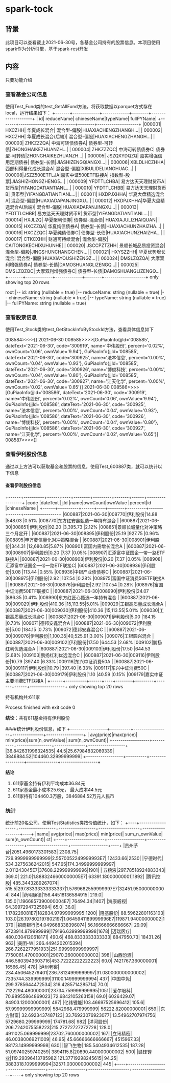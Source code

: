 # spark-tock

## 背景

此项目可以查看截止2021-06-30号，各基金公司持有的股票信息。本项目使用spark作为分析引擎，基于spark-rest开发

## 内容

只要功能介绍

### 查看基金公司信息

使用Test_Fund类的test_GetAllFund方法，将获取数据以parquet方式存在local，运行结果如下：
+-------+-------------+-------------+--------+--------------------+
|     id|   reduceName|  chineseName|typeName|          fullPYName|
+-------+-------------+-------------+--------+--------------------+
|﻿000001|       HXCZHH|       华夏成长混合|  混合型-偏股|HUAXIACHENGZHANGH...|
| 000002|       HXCZHH|   华夏成长混合(后端)|  混合型-偏股|HUAXIACHENGZHANGH...|
| 000003|     ZHKZZZQA|     中海可转债债券A| 债券型-可转债|ZHONGHAIKEZHUANZH...|
| 000004|     ZHKZZZQC|     中海可转债债券C| 债券型-可转债|ZHONGHAIKEZHUANZH...|
| 000005|   JSZQXYDQZQ|   嘉实增强信用定期债券|  债券型-长债|JIASHIZENGQIANGXI...|
| 000006|  XBLDLHCZHHA|  西部利得量化成长混合A|  混合型-偏股|XIBULIDELIANGHUAC...|
| 000008|JSZZ500ETFLJA|嘉实中证500ETF联接A|  指数型-股票|JIASHIZHONGZHENG5...|
| 000009|   YFDTTLCHBA|   易方达天天理财货币A|     货币型|YIFANGDATIANTIANL...|
| 000010|   YFDTTLCHBB|   易方达天天理财货币B|     货币型|YIFANGDATIANTIANL...|
| 000011|    HXDPJXHHA|    华夏大盘精选混合A|  混合型-偏股|HUAXIADAPANJINGXU...|
| 000012|    HXDPJXHHA|华夏大盘精选混合A(后端)|  混合型-偏股|HUAXIADAPANJINGXU...|
| 000013|   YFDTTLCHBR|   易方达天天理财货币R|     货币型|YIFANGDATIANTIANL...|
| 000014|       HXJLZQ|       华夏聚利债券| 债券型-混合债|  HUAXIAJULIZHAIQUAN|
| 000015|      HXCZZQA|      华夏纯债债券A|  债券型-长债|HUAXIACHUNZHAIZHA...|
| 000016|      HXCZZQC|      华夏纯债债券C|  债券型-长债|HUAXIACHUNZHAIZHA...|
| 000017|      CTKCXHH|      财通可持续混合|  混合型-偏股| CAITONGKECHIXUHUNHE|
| 000020|   JSCCPZTZHH|   景顺长城品质投资混合|  混合型-偏股|JINGSHUNCHANGCHEN...|
| 000021|     HXYSZZHH|     华夏优势增长混合|  混合型-偏股|HUAXIAYOUSHIZENGZ...|
| 000024|    DMSLZQZQA|    大摩双利增强债券A|  债券型-长债|DAMOSHUANGLIZENGQ...|
| 000025|    DMSLZQZQC|    大摩双利增强债券C|  债券型-长债|DAMOSHUANGLIZENGQ...|
+-------+-------------+-------------+--------+--------------------+
only showing top 20 rows

root
 |-- id: string (nullable = true)
 |-- reduceName: string (nullable = true)
 |-- chineseName: string (nullable = true)
 |-- typeName: string (nullable = true)
 |-- fullPYName: string (nullable = true)

###  查看股票信息

 使用Test_Stock类的test_GetStockInfoByStockId方法，查看具体信息如下

 008584>>>>[]
 2021-06-30
 008585>>>>[GuPiaoInfo{jjId='008585', dateText='2021-06-30', code='300919', name='中伟股份', percent='0.02%', ownCount='0.06', ownValue='9.94'}, GuPiaoInfo{jjId='008585', dateText='2021-06-30', code='300925', name='法本信息', percent='0.00%', ownCount='0.04', ownValue='0.93'}, GuPiaoInfo{jjId='008585', dateText='2021-06-30', code='300926', name='博俊科技', percent='0.00%', ownCount='0.04', ownValue='0.80'}, GuPiaoInfo{jjId='008585', dateText='2021-06-30', code='300927', name='江天化学', percent='0.00%', ownCount='0.02', ownValue='0.65'}]
 2021-06-30
 008586>>>>[GuPiaoInfo{jjId='008586', dateText='2021-06-30', code='300919', name='中伟股份', percent='0.02%', ownCount='0.06', ownValue='9.94'}, GuPiaoInfo{jjId='008586', dateText='2021-06-30', code='300925', name='法本信息', percent='0.00%', ownCount='0.04', ownValue='0.93'}, GuPiaoInfo{jjId='008586', dateText='2021-06-30', code='300926', name='博俊科技', percent='0.00%', ownCount='0.04', ownValue='0.80'}, GuPiaoInfo{jjId='008586', dateText='2021-06-30', code='300927', name='江天化学', percent='0.00%', ownCount='0.02', ownValue='0.65'}]
 008587>>>>[]

###  查看伊利股份信息

 通过以上方法可以获取基金和股票的信息，使用Test_600887类，就可以统计以下信息

####  查看伊利股份信息

 +------+----------+------+----+--------+---------+-------+------+-----------------+
 |code  |dateText  |jjId  |name|ownCount|ownValue |percent|id    |chineseName      |
 +------+----------+------+----+--------+---------+-------+------+-----------------+
 |600887|2021-06-30|008770|伊利股份|14.88   |548.03   |0.51%  |008770|东方红安鑫甄选一年持有混合    |
 |600887|2021-06-30|008851|伊利股份|92.20   |3,395.73 |2.12%  |008851|景顺长城量化对冲策略三个月定开  |
 |600887|2021-06-30|008895|伊利股份|25.19   |927.75   |0.96%  |008895|申万菱信量化对冲策略混合     |
 |600887|2021-06-30|008901|伊利股份|344.31  |12,680.85|5.87%  |008901|富国内需增长混合A        |
 |600887|2021-06-30|008907|伊利股份|0.20    |7.37     |0.05%  |008907|汇添富中证国企一带一路ETF联接A|
 |600887|2021-06-30|008908|伊利股份|0.20    |7.37     |0.05%  |008908|汇添富中证国企一带一路ETF联接C|
 |600887|2021-06-30|008936|伊利股份|3.08    |113.44   |0.55%  |008936|中银产业债债券C         |
 |600887|2021-06-30|008975|伊利股份|2.92    |107.54   |0.28%  |008975|富国中证消费50ETF联接A   |
 |600887|2021-06-30|008976|伊利股份|2.92    |107.54   |0.28%  |008976|富国中证消费50ETF联接C   |
 |600887|2021-06-30|008990|伊利股份|24.07   |886.35   |0.41%  |008990|东方红匠心甄选一年持有混合    |
 |600887|2021-06-30|009029|伊利股份|410.36  |15,113.55|5.01%  |009029|工银高质量成长混合A       |
 |600887|2021-06-30|009030|伊利股份|410.36  |15,113.55|5.01%  |009030|工银高质量成长混合C       |
 |600887|2021-06-30|009071|伊利股份|5.00    |184.15   |0.73%  |009071|德邦安鑫混合A          |
 |600887|2021-06-30|009072|伊利股份|5.00    |184.15   |0.73%  |009072|德邦安鑫混合C          |
 |600887|2021-06-30|009076|伊利股份|1,100.35|40,525.91|3.00%  |009076|工银圆兴混合           |
 |600887|2021-06-30|009102|伊利股份|17.50   |644.53   |2.68%  |009102|鹏扬红利优选混合A        |
 |600887|2021-06-30|009103|伊利股份|17.50   |644.53   |2.68%  |009103|鹏扬红利优选混合C        |
 |600887|2021-06-30|009116|伊利股份|10.79   |397.40   |6.33%  |009116|东兴中证消费50A        |
 |600887|2021-06-30|009117|伊利股份|10.79   |397.40   |6.33%  |009117|东兴中证消费50C        |
 |600887|2021-06-30|009179|伊利股份|1.10    |40.59    |0.15%  |009179|嘉实中证主要消费ETF联接A   |
 +------+----------+------+----+--------+---------+-------+------+-----------------+
 only showing top 20 rows

 持有机构共:611家

 Process finished with exit code 0

**结论**：共有611基金持有伊利股份

####统计伊利股份信息，如下
+------------------+----------+-----------------+---------------+------------------+
|        avg(price)|max(price)|       min(price)|sum(n_ownValue)|   sum(n_ownCount)|
+------------------+----------+-----------------+---------------+------------------+
|36.842631996324535|      44.5|25.67984832069339|     3846884.52|104460.32999999999|
+------------------+----------+-----------------+---------------+------------------+

**结论**

1. 611家基金持有伊利平均成本36.84元
2. 611家基金最小成本25.6元， 最大成本44.5元
3. 611家持有104460.3万股，3846884.52万元人民币

### 统计

统计前20名公司，使用TestStatistics类按价值统计，如下：
+----+------------------+------------------+------------------+--------------------+------------------+----+
|name|        avg(price)|        max(price)|        min(price)|      sum_n_ownValue|   sum(n_ownCount)|  ct|
+----+------------------+------------------+------------------+--------------------+------------------+----+
|贵州茅台|2051.4960173301583|           2308.75| 729.9999999999999|2.5570052249999993E7|          12433.66|2530|
|宁德时代| 534.3275636242015|            547.65|174.34999999999997|       2.011243045E7|37608.229999999996|1901|
| 五粮液|297.78518924883343|             369.0|             221.0|1.8883246600000005E7| 63391.18000000001|1892|
|腾讯控股| 485.3443289267074|             515.5|297.83333333333337|1.5769682559999997E7|32451.950000000004| 844|
|药明康德|156.44518136584915|             219.0|             135.0|1.1966857390000004E7|          76494.34|1407|
|海康威视| 64.39972947325694|              65.0|              36.0|       1.178226081E7|182834.97999999995|1200|
|隆基股份| 88.59622801163103|             103.0|26.197802197802197|1.0645941189999996E7|119871.94000000002|1379|
|招商银行|54.049668338396074| 56.16666666666667|             29.09|   9723914.879999999|179196.63999999998|1678|
|迈瑞医疗| 480.0304120618171|             490.6| 468.8333333333333|          8847950.73|          18431.26| 963|
|美团-W| 266.4494202015394| 266.7262277951933|251.99999999999997|   7750061.470000001|29070.260000000002| 398|
|山西汾酒| 446.5803943603716|453.72222222222223|              60.0|   7421767.360000001|          16566.45| 478|
|泸州老窖|  234.450645279401|236.78124999999997|31.080000000000002|   7335744.339999999|31100.149999999994| 437|
|中国中免| 299.3785644472534| 316.4285714285714|              70.0|   7122294.480000001|23734.759999999995|1051|
|爱尔眼科| 70.98955864869023|  72.6842105263158|              69.0|          6026429.07| 84903.12000000001| 497|
|亿纬锂能|103.46697525696412|             105.6| 57.99999999999999|   5842968.479999999| 56222.82000000001| 659|
|东方财富|  32.6923437487123| 33.76923076923077| 13.54962707974756|   5729680.299999999|         174781.68| 982|
|洋河股份| 206.7242075558223|215.27272727272728|             128.0|   4911025.069999999|23702.760000000002| 167|
|立讯精密| 46.00380069211009|             46.95| 45.66666666666667|          4515967.33| 98173.14999999998| 630|
|智飞生物| 185.5404934612535|            187.28| 51.09740259740259|           3894115.8|20890.440000000002| 500|
|赣锋锂业|119.29396413785982|121.37719298245615|             94.25|  3883318.1099999994|32571.030000000002| 445|
+----+------------------+------------------+------------------+--------------------+------------------+----+
only showing top 20 rows